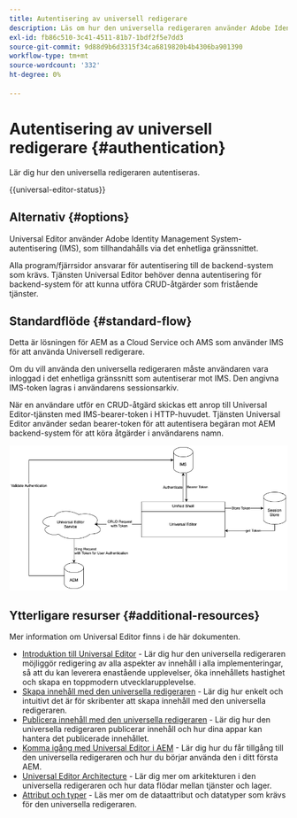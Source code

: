 ```yaml
---
title: Autentisering av universell redigerare
description: Läs om hur den universella redigeraren använder Adobe Identity Management System (IMS) för autentisering.
exl-id: fb86c510-3c41-4511-81b7-1bdf2f5e7dd3
source-git-commit: 9d88d9b6d3315f34ca6819820b4b4306ba901390
workflow-type: tm+mt
source-wordcount: '332'
ht-degree: 0%

---
```



# Autentisering av universell redigerare {#authentication}

Lär dig hur den universella redigeraren autentiseras.

{{universal-editor-status}}

## Alternativ {#options}

Universal Editor använder Adobe Identity Management System-autentisering (IMS), som tillhandahålls via det enhetliga gränssnittet.

Alla program/fjärrsidor ansvarar för autentisering till de backend-system som krävs. Tjänsten Universal Editor behöver denna autentisering för backend-system för att kunna utföra CRUD-åtgärder som fristående tjänster.

## Standardflöde {#standard-flow}

Detta är lösningen för AEM as a Cloud Service och AMS som använder IMS för att använda Universell redigerare.

Om du vill använda den universella redigeraren måste användaren vara inloggad i det enhetliga gränssnitt som autentiserar mot IMS. Den angivna IMS-token lagras i användarens sessionsarkiv.

När en användare utför en CRUD-åtgärd skickas ett anrop till Universal Editor-tjänsten med IMS-bearer-token i HTTP-huvudet. Tjänsten Universal Editor använder sedan bearer-token för att autentisera begäran mot AEM backend-system för att köra åtgärder i användarens namn.

![Standardautentiseringsflöde](assets/standard-flow.png)

## Ytterligare resurser {#additional-resources}

Mer information om Universal Editor finns i de här dokumenten.

* [Introduktion till Universal Editor](introduction.md) - Lär dig hur den universella redigeraren möjliggör redigering av alla aspekter av innehåll i alla implementeringar, så att du kan leverera enastående upplevelser, öka innehållets hastighet och skapa en toppmodern utvecklarupplevelse.
* [Skapa innehåll med den universella redigeraren](/help/sites-cloud/authoring/universal-editor/authoring.md) - Lär dig hur enkelt och intuitivt det är för skribenter att skapa innehåll med den universella redigeraren.
* [Publicera innehåll med den universella redigeraren](/help/sites-cloud/authoring/universal-editor/publishing.md) - Lär dig hur den universella redigeraren publicerar innehåll och hur dina appar kan hantera det publicerade innehållet.
* [Komma igång med Universal Editor i AEM](getting-started.md) - Lär dig hur du får tillgång till den universella redigeraren och hur du börjar använda den i ditt första AEM.
* [Universal Editor Architecture](architecture.md) - Lär dig mer om arkitekturen i den universella redigeraren och hur data flödar mellan tjänster och lager.
* [Attribut och typer](attributes-types.md) - Läs mer om de dataattribut och datatyper som krävs för den universella redigeraren.
